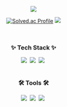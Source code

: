 
<div align="center">
  <img src="https://capsule-render.vercel.app/api?type=waving&color=auto&height=200&section=header&text=SUMIN's%20GITHUB&fontSize=50" />
  
  [![Solved.ac Profile](http://mazassumnida.wtf/api/v2/generate_badge?boj=su9926)](https://solved.ac/su9926/)
  <img src="https://github-readme-stats.vercel.app/api/top-langs/?username=sumin9926&layout=compact" />
</div>
<br>
<h3 align="center">✨ Tech Stack ✨</h3>
<div align="center">
  <img src="https://img.shields.io/badge/CSS3-1572B6.svg?style=for-the-badge&logo=CSS3&logoColor=white" />&nbsp
  <img src="https://img.shields.io/badge/html5-E34F26.svg?style=for-the-badge&logo=html5&logoColor=white" />&nbsp
  <img src="https://img.shields.io/badge/java-000000.svg?style=for-the-badge&logo=java&logoColor=20232a" />&nbsp
</div>
<br>

<h3 align="center">🛠 Tools 🛠</h3>
<div align="center">
  <img src="https://img.shields.io/badge/git-F05033.svg?style=for-the-badge&logo=git&logoColor=white" />&nbsp
  <img src="https://img.shields.io/badge/github-181717.svg?style=for-the-badge&logo=github&logoColor=white" />&nbsp
  <img src="https://img.shields.io/badge/Notion-F3F3F3.svg?style=for-the-badge&logo=notion&logoColor=black" />&nbsp
</div>

<br>
